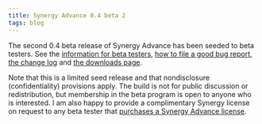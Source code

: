 ```yaml
---
title: Synergy Advance 0.4 beta 2
tags: blog
---
```


The second 0.4 beta release of Synergy Advance has been seeded to beta testers. See the [information for beta testers](http://wincent.com/a/knowledge-base/archives/2005/04/information_for.php), [how to file a good bug report](http://wincent.com/a/knowledge-base/archives/2004/11/how_to_file_a_g.php), [the change log](/a/products/synergy-advance/history/#0.4b2) and [the downloads page](/a/products/synergy-advance/download/).

Note that this is a limited seed release and that nondisclosure (confidentiality) provisions apply. The build is not for public discussion or redistribution, but membership in the beta program is open to anyone who is interested. I am also happy to provide a complimentary Synergy license on request to any beta tester that [purchases a Synergy Advance license](https://wincent.com/a/products/synergy-advance/purchase/).
